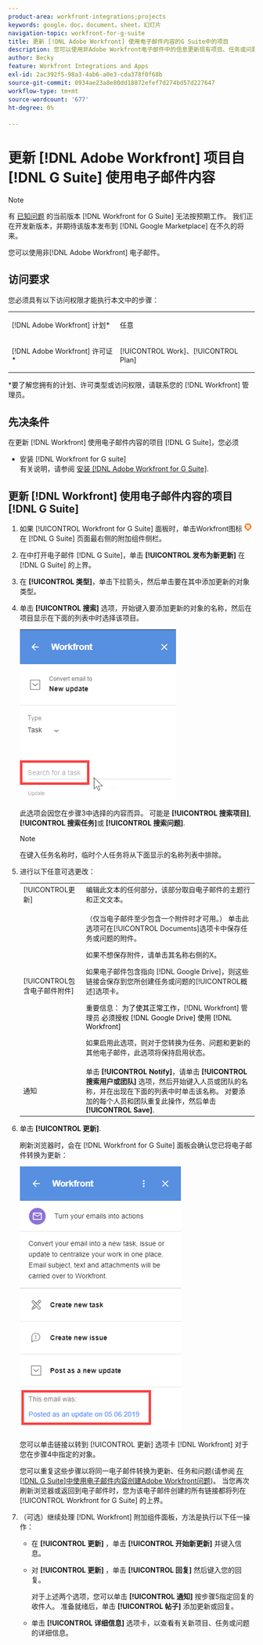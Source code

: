 ```yaml
---
product-area: workfront-integrations;projects
keywords: google，doc，document，sheet，幻灯片
navigation-topic: workfront-for-g-suite
title: 更新 [!DNL Adobe Workfront] 使用电子邮件内容的G Suite中的项目
description: 您可以使用非Adobe Workfront电子邮件中的信息更新现有项目、任务或问题。
author: Becky
feature: Workfront Integrations and Apps
exl-id: 2ac392f5-98a3-4ab6-a0e3-cda378f0f68b
source-git-commit: 0934ae23a8e80dd18872efef7d274bd57d227647
workflow-type: tm+mt
source-wordcount: '677'
ht-degree: 0%

---
```


# 更新 [!DNL Adobe Workfront] 项目自 [!DNL G Suite] 使用电子邮件内容

>[!NOTE]
>
>有 [已知问题](https://experienceleague.adobe.com/docs/workfront-known-issues/issues/new-workfront-experience/wf-current/wf-integrations-error-when-opening-wf-for-gsuite.html?lang=en) 的当前版本 [!DNL Workfront for G Suite] 无法按预期工作。 我们正在开发新版本，并期待该版本发布到 [!DNL Google Marketplace] 在不久的将来。

您可以使用非[!DNL Adobe Workfront] 电子邮件。

## 访问要求

您必须具有以下访问权限才能执行本文中的步骤：

<table style="table-layout:auto"> 
 <col> 
 <col> 
 <tbody> 
  <tr> 
   <td role="rowheader">[!DNL Adobe Workfront] 计划*</td> 
   <td> <p>任意</p> </td> 
  </tr> 
  <tr> 
   <td role="rowheader">[!DNL Adobe Workfront] 许可证*</td> 
   <td> <p>[!UICONTROL Work]、[!UICONTROL Plan]</p> </td> 
  </tr> 
 </tbody> 
</table>

&#42;要了解您拥有的计划、许可类型或访问权限，请联系您的 [!DNL Workfront] 管理员。

## 先决条件

在更新 [!DNL Workfront] 使用电子邮件内容的项目 [!DNL G Suite]，您必须

* 安装 [!DNL Workfront for G suite]\
   有关说明，请参阅 [安装 [!DNL Adobe Workfront for G Suite]](../../workfront-integrations-and-apps/workfront-for-g-suite/install-workfront-for-gsuite.md).

## 更新 [!DNL Workfront] 使用电子邮件内容的项目 [!DNL G Suite]

1. 如果 [!UICONTROL Workfront for G Suite] 面板时，单击Workfront图标 ![](assets/wf-lion-icon.png) 在 [!DNL G Suite] 页面最右侧的附加组件侧栏。
1. 在中打开电子邮件 [!DNL G Suite]，单击 **[!UICONTROL 发布为新更新]** 在 [!DNL G Suite] 的上界。
1. 在 **[!UICONTROL 类型]**，单击下拉箭头，然后单击要在其中添加更新的对象类型。
1. 单击 **[!UICONTROL 搜索]** 选项，开始键入要添加更新的对象的名称，然后在项目显示在下面的列表中时选择该项目。

   ![](assets/click-search-for-task-issue.png)

   此选项会因您在步骤3中选择的内容而异。 可能是 **[!UICONTROL 搜索项目]**, **[!UICONTROL 搜索任务]**&#x200B;或 **[!UICONTROL 搜索问题]**.

   >[!NOTE]
   >
   >在键入任务名称时，临时个人任务将从下面显示的名称列表中排除。

1. 进行以下任意可选更改：

   <table style="table-layout:auto"> 
    <col> 
    <col> 
    <tbody> 
     <tr> 
      <td role="rowheader">[!UICONTROL更新]</td> 
      <td>编辑此文本的任何部分，该部分取自电子邮件的主题行和正文文本。</td> 
     </tr> 
     <tr data-mc-conditions=""> 
      <td role="rowheader">[!UICONTROL包含电子邮件附件]</td> 
      <td><p>（仅当电子邮件至少包含一个附件时才可用。） 单击此选项可在[!UICONTROL Documents]选项卡中保存任务或问题的附件。 </p><p>如果不想保存附件，请单击其名称右侧的X。 </p><p>如果电子邮件包含指向 [!DNL Google Drive]，则这些链接会保存到您所创建任务或问题的[!UICONTROL概述]选项卡。 </p><p>重要信息： <span style="color: #ff1493;"><span style="color: #000000;">为了使其正常工作，</span></span>[!DNL Workfront] 管理员<span style="color: #ff1493;"><span style="color: #000000;"> 必须授权 [!DNL Google Drive] 使用 [!DNL Workfront]</span></span></p>
      <p>如果启用此选项，则对于您转换为任务、问题和更新的其他电子邮件，此选项将保持启用状态。</p></td> 
     </tr> 
     <tr data-mc-conditions=""> 
      <td role="rowheader">通知</td> 
      <td>单击 <strong>[!UICONTROL Notify]</strong>，请单击 <strong>[!UICONTROL搜索用户或团队]</strong> 选项，然后开始键入人员或团队的名称，并在出现在下面的列表中时单击该名称。 对要添加的每个人员和团队重复此操作，然后单击 <strong>[!UICONTROL Save]</strong>.</td> 
     </tr> 
    </tbody> 
   </table>

1. 单击 **[!UICONTROL 更新]**.

   刷新浏览器时，会在 [!DNL Workfront for G Suite] 面板会确认您已将电子邮件转换为更新：

   ![](assets/email-was-converted-as-update.png)

   您可以单击链接以转到 [!UICONTROL 更新] 选项卡 [!DNL Workfront] 对于您在步骤4中指定的对象。

   您可以重复这些步骤以将同一电子邮件转换为更新、任务和问题(请参阅 [在[!DNL G Suite]中使用电子邮件内容创建Adobe Workfront问题](../../workfront-integrations-and-apps/workfront-for-g-suite/create-wf-issue-in-g-suite-using-email-content.md))。 当您再次刷新浏览器或返回到电子邮件时，您为该电子邮件创建的所有链接都将列在 [!UICONTROL Workfront for G Suite] 的上界。

1. （可选）继续处理 [!DNL Workfront] 附加组件面板，方法是执行以下任一操作：

   * 在 **[!UICONTROL 更新]** ，单击 **[!UICONTROL 开始新更新]** 并键入信息。

   * 对 **[!UICONTROL 更新]** ，单击 **[!UICONTROL 回复]** 然后键入您的回复。

      对于上述两个选项，您可以单击 **[!UICONTROL 通知]** 按步骤5指定回复的收件人。 准备就绪后，单击 **[!UICONTROL 帖子]** 添加更新或回复。

   * 单击 **[!UICONTROL 详细信息]** 选项卡，以查看有关新项目、任务或问题的详细信息。
